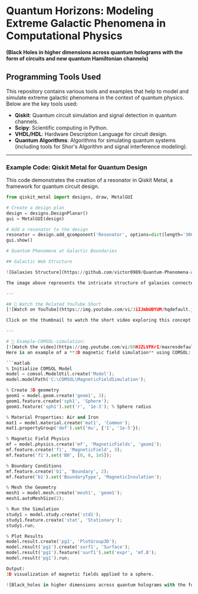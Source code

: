 # Quantum Horizons: Modeling Extreme Galactic Phenomena in Computational Physics
**(Black Holes in higher dimensions across quantum holograms with the form of circuits and new quantum Hamiltonian channels)**

## Programming Tools Used

This repository contains various tools and examples that help to model and simulate extreme galactic phenomena in the context of quantum physics. Below are the key tools used:

- **Qiskit**: Quantum circuit simulation and signal detection in quantum channels.
- **Scipy**: Scientific computing in Python.
- **VHDL/HDL**: Hardware Description Language for circuit design.
- **Quantum Algorithms**: Algorithms for simulating quantum systems (including tools for Shor's Algorithm and signal interference modeling).

---

### Example Code: Qiskit Metal for Quantum Design
This code demonstrates the creation of a resonator in Qiskit Metal, a framework for quantum circuit design.

```python
from qiskit_metal import designs, draw, MetalGUI

# Create a design plan
design = designs.DesignPlanar()
gui = MetalGUI(design)

# Add a resonator to the design
resonator = design.add_qcomponent('Resonator', options=dict(length='300um'))
gui.show()

# Quantum Phenomena at Galactic Boundaries

## Galactic Web Structure

![Galaxies Structure](https://github.com/victor0989/Quantum-Phenomena-at-Galactic-Boundaries/blob/main/imagen/Hyper_Space/galaxies_structure.png?raw=true)

The image above represents the intricate structure of galaxies connected in a cosmic web, which is a crucial visualization for understanding galactic phenomena and quantum mechanics at the edge of infinity.

---

## 🎥 Watch the Related YouTube Short
[![Watch on YouTube](https://img.youtube.com/vi/3iIJmbUBYUM/hqdefault.jpg)](https://www.youtube.com/shorts/3iIJmbUBYUM)

Click on the thumbnail to watch the short video exploring this concept further on YouTube.

---

# 🧪 Example-COMSOL-simulation:
[![Watch the video](https://img.youtube.com/vi/80HJZLVFKrI/maxresdefault.jpg)](https://youtu.be/80HJZLVFKrI)
Here is an example of a **3D magnetic field simulation** using COMSOL:

```matlab
% Initialize COMSOL Model
model = comsol.ModelUtil.create('Model');
model.modelPath('C:\COMSOL\MagneticFieldSimulation');

% Create 3D geometry
geom1 = model.geom.create('geom1', 3);
geom1.feature.create('sph1', 'Sphere');
geom1.feature('sph1').set('r', '1e-3'); % Sphere radius

% Material Properties: Air and Iron
mat1 = model.material.create('mat1', 'Common');
mat1.propertyGroup('def').set('mu', {'1', '1e-5'});

% Magnetic Field Physics
mf = model.physics.create('mf', 'MagneticFields', 'geom1');
mf.feature.create('f1', 'MagneticField', 3);
mf.feature('f1').set('B0', [0, 0, 1e5]);

% Boundary Conditions
mf.feature.create('b1', 'Boundary', 2);
mf.feature('b1').set('BoundaryType', 'MagneticInsulation');

% Mesh the Geometry
mesh1 = model.mesh.create('mesh1', 'geom1');
mesh1.autoMeshSize(2);

% Run the Simulation
study1 = model.study.create('std1');
study1.feature.create('stat', 'Stationary');
study1.run;

% Plot Results
model.result.create('pg1', 'PlotGroup3D');
model.result('pg1').create('surf1', 'Surface');
model.result('pg1').feature('surf1').set('expr', 'mf.B');
model.result('pg1').run;

Output:
3D visualization of magnetic fields applied to a sphere.

![Black_holes in higher dimensions across quantum holograms with the form of circuits new channels](https://github.com/victor0989/Quantum-Phenomena-at-Galactic-Boundaries/blob/main/Black_holes/OIP.jpg)




